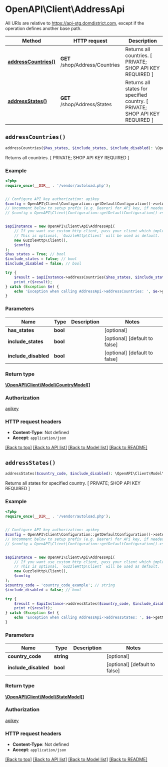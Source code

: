 # OpenAPI\Client\AddressApi

All URIs are relative to https://api-stg.domdistrict.com, except if the operation defines another base path.

| Method | HTTP request | Description |
| ------------- | ------------- | ------------- |
| [**addressCountries()**](AddressApi.md#addressCountries) | **GET** /shop/Address/Countries | Returns all countries. [ PRIVATE; SHOP API KEY REQUIRED ] |
| [**addressStates()**](AddressApi.md#addressStates) | **GET** /shop/Address/States | Returns all states for specified country. [ PRIVATE; SHOP API KEY REQUIRED ] |


## `addressCountries()`

```php
addressCountries($has_states, $include_states, $include_disabled): \OpenAPI\Client\Model\CountryModel[]
```

Returns all countries. [ PRIVATE; SHOP API KEY REQUIRED ]

### Example

```php
<?php
require_once(__DIR__ . '/vendor/autoload.php');


// Configure API key authorization: apikey
$config = OpenAPI\Client\Configuration::getDefaultConfiguration()->setApiKey('X-API-KEY', 'YOUR_API_KEY');
// Uncomment below to setup prefix (e.g. Bearer) for API key, if needed
// $config = OpenAPI\Client\Configuration::getDefaultConfiguration()->setApiKeyPrefix('X-API-KEY', 'Bearer');


$apiInstance = new OpenAPI\Client\Api\AddressApi(
    // If you want use custom http client, pass your client which implements `GuzzleHttp\ClientInterface`.
    // This is optional, `GuzzleHttp\Client` will be used as default.
    new GuzzleHttp\Client(),
    $config
);
$has_states = True; // bool
$include_states = false; // bool
$include_disabled = false; // bool

try {
    $result = $apiInstance->addressCountries($has_states, $include_states, $include_disabled);
    print_r($result);
} catch (Exception $e) {
    echo 'Exception when calling AddressApi->addressCountries: ', $e->getMessage(), PHP_EOL;
}
```

### Parameters

| Name | Type | Description  | Notes |
| ------------- | ------------- | ------------- | ------------- |
| **has_states** | **bool**|  | [optional] |
| **include_states** | **bool**|  | [optional] [default to false] |
| **include_disabled** | **bool**|  | [optional] [default to false] |

### Return type

[**\OpenAPI\Client\Model\CountryModel[]**](../Model/CountryModel.md)

### Authorization

[apikey](../../README.md#apikey)

### HTTP request headers

- **Content-Type**: Not defined
- **Accept**: `application/json`

[[Back to top]](#) [[Back to API list]](../../README.md#endpoints)
[[Back to Model list]](../../README.md#models)
[[Back to README]](../../README.md)

## `addressStates()`

```php
addressStates($country_code, $include_disabled): \OpenAPI\Client\Model\StateModel[]
```

Returns all states for specified country. [ PRIVATE; SHOP API KEY REQUIRED ]

### Example

```php
<?php
require_once(__DIR__ . '/vendor/autoload.php');


// Configure API key authorization: apikey
$config = OpenAPI\Client\Configuration::getDefaultConfiguration()->setApiKey('X-API-KEY', 'YOUR_API_KEY');
// Uncomment below to setup prefix (e.g. Bearer) for API key, if needed
// $config = OpenAPI\Client\Configuration::getDefaultConfiguration()->setApiKeyPrefix('X-API-KEY', 'Bearer');


$apiInstance = new OpenAPI\Client\Api\AddressApi(
    // If you want use custom http client, pass your client which implements `GuzzleHttp\ClientInterface`.
    // This is optional, `GuzzleHttp\Client` will be used as default.
    new GuzzleHttp\Client(),
    $config
);
$country_code = 'country_code_example'; // string
$include_disabled = false; // bool

try {
    $result = $apiInstance->addressStates($country_code, $include_disabled);
    print_r($result);
} catch (Exception $e) {
    echo 'Exception when calling AddressApi->addressStates: ', $e->getMessage(), PHP_EOL;
}
```

### Parameters

| Name | Type | Description  | Notes |
| ------------- | ------------- | ------------- | ------------- |
| **country_code** | **string**|  | [optional] |
| **include_disabled** | **bool**|  | [optional] [default to false] |

### Return type

[**\OpenAPI\Client\Model\StateModel[]**](../Model/StateModel.md)

### Authorization

[apikey](../../README.md#apikey)

### HTTP request headers

- **Content-Type**: Not defined
- **Accept**: `application/json`

[[Back to top]](#) [[Back to API list]](../../README.md#endpoints)
[[Back to Model list]](../../README.md#models)
[[Back to README]](../../README.md)
